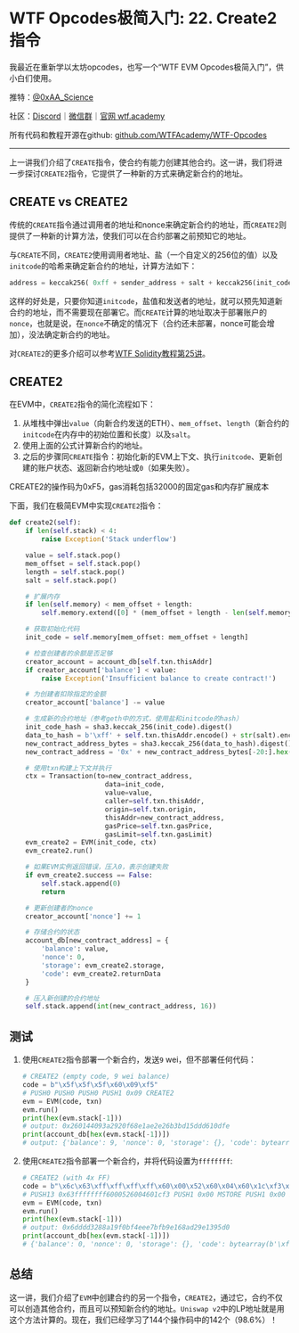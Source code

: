 # WTF Opcodes极简入门: 22. Create2指令

我最近在重新学以太坊opcodes，也写一个“WTF EVM Opcodes极简入门”，供小白们使用。

推特：[@0xAA_Science](https://twitter.com/0xAA_Science)

社区：[Discord](https://discord.gg/5akcruXrsk)｜[微信群](https://docs.google.com/forms/d/e/1FAIpQLSe4KGT8Sh6sJ7hedQRuIYirOoZK_85miz3dw7vA1-YjodgJ-A/viewform?usp=sf_link)｜[官网 wtf.academy](https://wtf.academy)

所有代码和教程开源在github: [github.com/WTFAcademy/WTF-Opcodes](https://github.com/WTFAcademy/WTF-Opcodes)

-----

上一讲我们介绍了`CREATE`指令，使合约有能力创建其他合约。这一讲，我们将进一步探讨`CREATE2`指令，它提供了一种新的方式来确定新合约的地址。

## CREATE vs CREATE2

传统的`CREATE`指令通过调用者的地址和nonce来确定新合约的地址，而`CREATE2`则提供了一种新的计算方法，使我们可以在合约部署之前预知它的地址。

与`CREATE`不同，`CREATE2`使用调用者地址、盐（一个自定义的256位的值）以及`initcode`的哈希来确定新合约的地址，计算方法如下：

```python
address = keccak256( 0xff + sender_address + salt + keccak256(init_code))[12:]
```

这样的好处是，只要你知道`initcode`，盐值和发送者的地址，就可以预先知道新合约的地址，而不需要现在部署它。而`CREATE`计算的地址取决于部署账户的`nonce`，也就是说，在`nonce`不确定的情况下（合约还未部署，nonce可能会增加），没法确定新合约的地址。

对`CREATE2`的更多介绍可以参考[WTF Solidity教程第25讲](https://github.com/AmazingAng/WTF-Solidity/blob/main/25_Create2/readme.md)。

## CREATE2

在EVM中，`CREATE2`指令的简化流程如下：

1. 从堆栈中弹出`value`（向新合约发送的ETH）、`mem_offset`、`length`（新合约的`initcode`在内存中的初始位置和长度）以及`salt`。
2. 使用上面的公式计算新合约的地址。
3. 之后的步骤同`CREATE`指令：初始化新的EVM上下文、执行`initcode`、更新创建的账户状态、返回新合约地址或`0`（如果失败）。

CREATE2的操作码为0xF5，gas消耗包括32000的固定gas和内存扩展成本

下面，我们在极简EVM中实现`CREATE2`指令：

```python
def create2(self):
    if len(self.stack) < 4:
        raise Exception('Stack underflow')

    value = self.stack.pop()
    mem_offset = self.stack.pop()
    length = self.stack.pop()
    salt = self.stack.pop()

    # 扩展内存
    if len(self.memory) < mem_offset + length:
        self.memory.extend([0] * (mem_offset + length - len(self.memory)))

    # 获取初始化代码
    init_code = self.memory[mem_offset: mem_offset + length]

    # 检查创建者的余额是否足够
    creator_account = account_db[self.txn.thisAddr]
    if creator_account['balance'] < value:
        raise Exception('Insufficient balance to create contract!')

    # 为创建者扣除指定的金额
    creator_account['balance'] -= value

    # 生成新的合约地址（参考geth中的方式，使用盐和initcode的hash）
    init_code_hash = sha3.keccak_256(init_code).digest()
    data_to_hash = b'\xff' + self.txn.thisAddr.encode() + str(salt).encode() + init_code_hash
    new_contract_address_bytes = sha3.keccak_256(data_to_hash).digest()
    new_contract_address = '0x' + new_contract_address_bytes[-20:].hex()  # 取后20字节作为地址

    # 使用txn构建上下文并执行
    ctx = Transaction(to=new_contract_address,
                        data=init_code,
                        value=value,
                        caller=self.txn.thisAddr,
                        origin=self.txn.origin,
                        thisAddr=new_contract_address,
                        gasPrice=self.txn.gasPrice,
                        gasLimit=self.txn.gasLimit)
    evm_create2 = EVM(init_code, ctx)
    evm_create2.run()

    # 如果EVM实例返回错误，压入0，表示创建失败
    if evm_create2.success == False:
        self.stack.append(0)
        return

    # 更新创建者的nonce
    creator_account['nonce'] += 1

    # 存储合约的状态
    account_db[new_contract_address] = {
        'balance': value,
        'nonce': 0,
        'storage': evm_create2.storage,
        'code': evm_create2.returnData
    }

    # 压入新创建的合约地址
    self.stack.append(int(new_contract_address, 16))
```

## 测试

1. 使用`CREATE2`指令部署一个新合约，发送`9` wei，但不部署任何代码：
    ```python
    # CREATE2 (empty code, 9 wei balance)
    code = b"\x5f\x5f\x5f\x60\x09\xf5"
    # PUSH0 PUSH0 PUSH0 PUSH1 0x09 CREATE2
    evm = EVM(code, txn)
    evm.run()
    print(hex(evm.stack[-1]))
    # output: 0x260144093a2920f68e1ae2e26b3bd15ddd610dfe
    print(account_db[hex(evm.stack[-1])])
    # output: {'balance': 9, 'nonce': 0, 'storage': {}, 'code': bytearray(b'')}
    ```

2. 使用`CREATE2`指令部署一个新合约，并将代码设置为`ffffffff`:

    ```python
    # CREATE2 (with 4x FF)
    code = b"\x6c\x63\xff\xff\xff\xff\x60\x00\x52\x60\x04\x60\x1c\xf3\x60\x00\x52\x60\x00\x60\x0d\x60\x13\x60\x00\xf5"
    # PUSH13 0x63ffffffff6000526004601cf3 PUSH1 0x00 MSTORE PUSH1 0x00 PUSH1 0x0d PUSH1 0x13 PUSH1 0x00 CREATE2
    evm = EVM(code, txn)
    evm.run()
    print(hex(evm.stack[-1]))
    # output: 0x6dddd3288a19f0bf4eee7bfb9e168ad29e1395d0
    print(account_db[hex(evm.stack[-1])])
    # {'balance': 0, 'nonce': 0, 'storage': {}, 'code': bytearray(b'\xff\xff\xff\xff')}
    ```

## 总结

这一讲，我们介绍了`EVM`中创建合约的另一个指令，`CREATE2`，通过它，合约不仅可以创造其他合约，而且可以预知新合约的地址。`Uniswap v2`中的LP地址就是用这个方法计算的。现在，我们已经学习了144个操作码中的142个（98.6%）！
